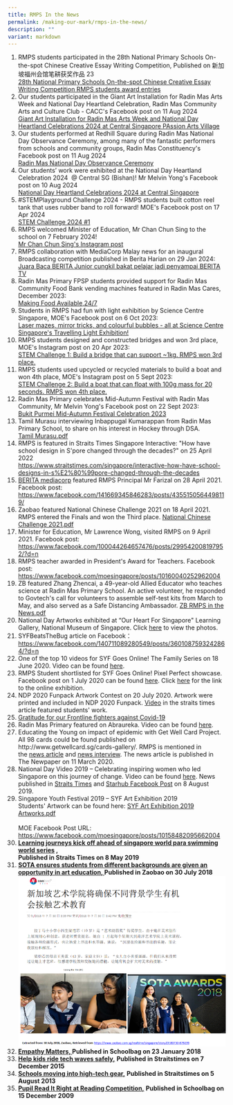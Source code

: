 ```yaml
---
title: RMPS In the News
permalink: /making-our-mark/rmps-in-the-news/
description: ""
variant: markdown
---
```

<ol>
	<li>RMPS students participated in the 28th National Primary Schools On-the-spot Chinese Creative Essay Writing Competition, Published on 新加坡福州会馆笔耕获奖作品 23 <br><a target="_blank" href="/files/28th_national_primary_chinese_creative_essay_writing.pdf">28th National Primary Schools On-the-spot Chinese Creative Essay Writing Competition RMPS students award entries</a>
	</li>
	<li>Our students participated in the Giant Art Installation for Radin Mas Arts Week and National Day Heartland Celebration, Radin Mas Community Arts and Culture Club - CACC's Facebook post on 11 Aug 2024 <br><a target="_blank" href="https://fb.watch/ubRuaCm0_m/">Giant Art Installation for Radin Mas Arts Week and&nbsp;National Day Heartland Celebrations 2024 at Central Singapore PAssion Arts Village</a>
	</li>
	<li>Our students performed at Redhill Square during Radin Mas National Day Observance Ceremony, among many of the fantastic performers from schools and community groups, Radin Mas Constituency's Facebook post on 11 Aug 2024 <br><a target="_blank" href="https://www.facebook.com/radinmas.smc/posts/pfbid0C1xmxAF2cgSSeRRNQLUQbGTCpf9hmjeNZGL4tKEAaXBZLmX8A6HAJH6tYCyMjyRHl">Radin Mas National Day Observance Ceremony</a>
	</li>
	<li>Our students’ work were exhibited at the National Day Heartland Celebration 2024 &nbsp;@ Central SG (Bishan)! Mr Melvin Yong's Facebook post on 10 Aug 2024 <br><a target="_blank" href="https://www.facebook.com/photo/?fbid=879703640640865&amp;set=pcb.879703947307501">National Day Heartland Celebrations 2024 at Central Singapore</a>
	</li>
	<li>#STEMPlayground Challenge 2024 - RMPS students built cotton reel tank that uses rubber band to roll forward! MOE's Facebook post on 17 Apr 2024 <br><a target="_blank" href="https://www.facebook.com/reel/1196010618059223?mibextid=qi2Omg">STEM Challenge 2024 #1</a>
	</li>
	<li>RMPS welcomed Minister of Education, Mr Chan Chun Sing to the school on 7 February 2024!<br><a target="_blank" href="https://www.instagram.com/reel/C4-SwNCSA5I/?igsh=MWd1MjZ4azBjdGdkMg%3D%3D">Mr Chan Chun Sing's Instagram post</a>
	</li>
<li>RMPS collaboration with MediaCorp Malay news for an inaugural Broadcasting competition published in Berita Harian on 29 Jan 2024:<br><a target="_blank" href="https://berita.mediacorp.sg/singapura/juara-baca-berita-junior-cungkil-bakat-pelajar-jadi-penyampai-berita-tv-820556?fbclid=PAAaYYYFkV5r3raHno8I_IB4j7vlEFT5JwJMDJrzB9Z93Z6Rwcm7eh5R3ArFQ">Juara Baca BERITA Junior cungkil bakat pelajar jadi penyampai BERITA TV
</a>
	</li>
	<li>Radin Mas Primary FPSP students provided support for Radin Mas Community Food Bank vending machines featured in Radin Mas Cares, December 2023:<br><a target="_blank" href="/files/FPSP_on_Radin_Mas_SMC.pdf">Making Food Available,24/7</a>
	</li>
	<li>Students in RMPS had fun with light exhibition by Science Centre Singapore, MOE's Facebook post on 6 Oct 2023:<br><a target="_blank" href="https://www.facebook.com/moesingapore/videos/3596895123886874/">Laser mazes, mirror tricks, and colourful bubbles - all at Science Centre Singapore's Travelling Light Exhibition! </a>
	</li><li>RMPS students designed and constructed bridges and won 3rd place, MOE's Instagram post on 20 Apr 2023:<br><a target="_blank" href="https://www.instagram.com/reel/CrQNdBHJntP/?igshid=MzRlODBiNWFlZA==">STEM Challenge 1: Build a bridge that can support ~1kg. RMPS won 3rd place.</a></li>
		<li>RMPS students used upcycled or recycled materials to build a boat and won 4th place, MOE's Instagram post on 5 Sept 2023:<br><a target="_blank" href="https://www.instagram.com/reel/CwzoB71Bdbs/?igshid=MzRlODBiNWFlZA==">STEM Challenge 2: Build a boat that can float with 100g mass for 20 seconds. RMPS won 4th place.</a></li>
<li>Radin Mas Primary celebrates Mid-Autumn Festival with Radin Mas Community, Mr Melvin Yong's Facebook post on 22 Sept 2023:<br><a target="_blank" href="https://www.facebook.com/story.php?story_fbid=pfbid01HH8G6VzesgS6h7egPCvHmn8NkCiqjNcXSNiercn7fnc8FGnedPdkRjBCK5DsoRCl&amp;id=100058037110561&amp;mibextid=Nif5oz">Bukit Purmei Mid-Autumn Festival Celebration 2023</a></li>
<li>Tamil Murasu interviewing Inbappugal Kumarappan from Radin Mas Primary School, to share on his interest in Hockey through DSA.&nbsp;<br><a href="/files/Tamil%20Murasu.pdf">Tamil Murasu.pdf</a></li>
<li>RMPS is featured in Straits Times Singapore Interactive: "How have school design in S'pore changed through the decades?" on 25 April 2022 <br><a href="https://www.straitstimes.com/singapore/interactive-how-have-school-designs-in-s%E2%80%99pore-changed-through-the-decades" target="_blank" rel="noopener">https://www.straitstimes.com/singapore/interactive-how-have-school-designs-in-s%E2%80%99pore-changed-through-the-decades</a></li>
<li><a href="https://berita.mediacorp.sg/mobilem/singapura/para-pengetua-ini-tawar-nasihat-kepada-ibu-bapa-berhubung-skor/4603034.html" target="">BERITA mediacorp</a>&nbsp;featured RMPS Principal Mr Farizal on 28 April 2021. Facebook post:&nbsp;<br><a href="https://www.facebook.com/141669345846283/posts/4355150564498119/" target="_blank" rel="noopener">https://www.facebook.com/141669345846283/posts/4355150564498119/</a></li>
<li>Zaobao featured National Chinese Challenge 2021 on 18 April 2021. RMPS entered the Finals and won the Third place.&nbsp;<a href="/files/National%20Chinese%20Challenge%202021.pdf">National Chinese Challenge 2021.pdf</a></li>
<li>Minister for Education, Mr Lawrence Wong, visited RMPS on 9 April 2021. Facebook post:&nbsp;<br><a href="https://www.facebook.com/100044264657476/posts/299542008197952/?d=n" target="_blank" rel="noopener">https://www.facebook.com/100044264657476/posts/299542008197952/?d=n</a></li>
<li>RMPS teacher awarded in President's Award for Teachers. Facebook post:&nbsp;<br><a href="https://www.facebook.com/moesingapore/posts/10160040252962004" target="_blank" rel="noopener">https://www.facebook.com/moesingapore/posts/10160040252962004</a></li>
<li>ZB featured Zhang Zhencai, a 49-year-old Allied Educator who teaches science at Radin Mas Primary School. An active volunteer, he responded to Govtech's call for volunteers to assemble self-test kits from March to May, and also served as a Safe Distancing Ambassador.&nbsp;<a href="/files/ZB%20RMPS%20in%20the%20News.pdf">ZB RMPS in the News.pdf</a></li>
<li>National Day Artworks exhibited&nbsp;at&nbsp;“Our Heart For Singapore" Learning Gallery, National Museum of Singapore. Click&nbsp;<a href="/rmps/hidden-pages/2020-national-day-artworks-exhibited-at-our-heart-for-singapore-national-museum">here</a>&nbsp;to view the photos.</li>
<li>SYFBeatsTheBug article on Facebook：<a href="https://www.facebook.com/140711089280549/posts/3601087593242864/?d=n">https://www.facebook.com/140711089280549/posts/3601087593242864/?d=n</a></li>
<li>One of the top 10 videos for SYF Goes Online! The Family Series on 18 June 2020. Video can be found&nbsp;<a href="https://www.youtube.com/watch?v=OjfMZ-osKIk">here</a>.</li>
<li>RMPS Student shortlisted for SYF Goes Online! Pixel Perfect showcase. Facebook post on 1 July 2020 can be found&nbsp;<a href="https://www.facebook.com/321748501277133/posts/3024704584314831/?d=n">here</a>. Click&nbsp;<a href="https://view.genial.ly/5ef6adb46527f60d93d398db/presentation-pixel-perfect1-july?fbclid=IwAR0SuAdZbItJKPFWV9uFTwV-Oj-o7R3Z_BrlgTllClQC-rqsTjpAjRT4F4I">here</a>&nbsp;for the link to the online exhibition.&nbsp;</li>
<li>NDP 2020 Funpack Artwork Contest on 20 July 2020. Artwork were printed and included in NDP 2020 Funpack.&nbsp;<a href="https://www.straitstimes.com/singapore/ndp-funpack-collection-exercise-kicks-off-for-every-singaporean-and-pr-household">Video</a>&nbsp;in the straits times article featured students' work.</li>
<li><a href="/rmps/hidden-pages/gratitude-for-our-frontline-fighters-against-covid-19#">Gratitude for our Frontline fighters against Covid-19</a></li>
<li>Radin Mas Primary featured on Abraureka. Video can be found&nbsp;<a href="/rmps/hidden-pages/rmps-featured-on-abraureka">here</a>.</li>
<li>Educating the Young on impact of epidemic with Get Well Card Project. All 98 cards could be found published on http://www.getwellcard.sg/cards-gallery/. RMPS is mentioned in the&nbsp;<a href="https://www.tnp.sg/news/singapore/educating-young-impact-epidemic-get-well-card-project">news article</a>&nbsp;and&nbsp;<a href="https://youtu.be/z7JQk_7NFgs">news interview</a>. The news article is published in The Newpaper&nbsp;on 11 March 2020.</li>
<li>National Day Video 2019 – Celebrating inspiring women who led Singapore on this journey of change. Video can be found&nbsp;<a href="/making-our-mark/national-day-video-2019">here</a>.&nbsp;News published in&nbsp;<a href="https://www.straitstimes.com/singapore/telcos-national-day-videos-prove-big-hit-online?utm_medium=Social&amp;utm_campaign=STFB&amp;utm_source=Facebook#Echobox=1565252543">Straits Times</a>&nbsp;and&nbsp;<a href="https://www.facebook.com/134934362471/posts/10157651721442472?sfns=mo">Starhub Facebook Post</a>&nbsp;on 8 August 2019.</li>
<li>Singapore Youth Festival 2019 – SYF Art Exhibition 2019<br>Students' Artwork can be found here: <a href="/files/SYF%20Art%20Exhibition%202019%20Artworks.pdf">SYF Art Exhibition 2019 Artworks.pdf</a><br><br>MOE Facebook Post URL: <a href="https://www.facebook.com/moesingapore/posts/10158482095662004">https://www.facebook.com/moesingapore/posts/10158482095662004</a></li>
<li><strong><a href="https://www.straitstimes.com/sport/learning-journeys-kick-off-ahead-of-singapore-world-para-swimming-world-series">Learning journeys kick off ahead of singapore world para swimming world series</a>&nbsp;,</strong><br><strong>Published in Straits Times on 8 May 2019</strong></li>
<li><strong><u><a href="https://www.zaobao.com.sg/realtime/singapore/story20180730-879299" target="">SOTA ensures students from different backgrounds are given an opportunity in art education,</a>&nbsp;</u>Published in Zaobao on 30 July 2018</strong>
<img src="/images/news.png"></li>
<li><strong><u><a href="https://www.schoolbag.sg/story/empathy-matters" target="">Empathy Matters,</a>&nbsp;</u>Published in Schoolbag on 23 January 2018</strong></li>
<li><strong><a href="https://www.straitstimes.com/singapore/education/help-kids-ride-tech-waves-safely">Help kids ride tech waves safely</a></strong><strong><u>,</u></strong>&nbsp;<strong>Published in Straitstimes on 7 December 2015<br></strong></li>
<li><strong><u><a href="https://www.straitstimes.com/singapore/schools-moving-into-high-tech-gear" target="">Schools moving into high-tech gear</a>,</u></strong>&nbsp;<strong>Published in Straitstimes on 5 August 2013<br></strong></li>
<li><strong><u><a href="https://www.schoolbag.sg/story/pupils-read-it-right-at-reading-competition" target="">Pupil Read It Right at Reading Competition,</a></u></strong>&nbsp;<strong>Published in Schoolbag on 15 December 2009</strong></li>
</ol>